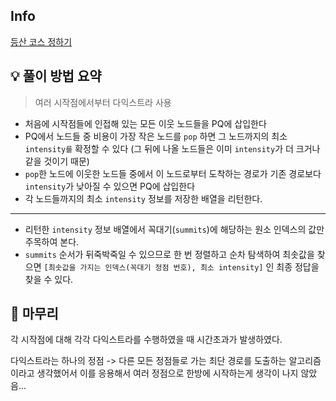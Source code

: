 ## Info
[등산 코스 정하기](https://school.programmers.co.kr/learn/courses/30/lessons/118669)

## 💡 풀이 방법 요약
> 여러 시작점에서부터 다익스트라 사용

- 처음에 시작점들에 인접해 있는 모든 이웃 노드들을 PQ에 삽입한다
- PQ에서 노드들 중 비용이 가장 작은 노드를 `pop` 하면 그 노드까지의 최소 `intensity를` 확정할 수 있다 (그 뒤에 나올 노드들은 이미 `intensity`가 더 크거나 같을 것이기 때문)
- `pop`한 노드에 이웃한 노드들 중에서 이 노드로부터 도착하는 경로가 기존 경로보다 `intensity`가 낮아질 수 있으면 PQ에 삽입한다
- 각 노드들까지의 최소 `intensity` 정보를 저장한 배열을 리턴한다.
- ---
- 리턴한 `intensity` 정보 배열에서 꼭대기(`summits`)에 해당하는 원소 인덱스의 값만 주목하여 본다.
- `summits` 순서가 뒤죽박죽일 수 있으므로 한 번 정렬하고 순차 탐색하여 최솟값을 찾으면 `[최솟값을 가지는 인덱스(꼭대기 정점 번호), 최소 intensity]` 인 최종 정답을 찾을 수 있다.


## 🙂 마무리
각 시작점에 대해 각각 다익스트라를 수행하였을 때 시간초과가 발생하였다. 

다익스트라는 하나의 정점 -> 다른 모든 정점들로 가는 최단 경로를 도출하는 알고리즘이라고 생각했어서 이를 응용해서 여러 정점으로 한방에 시작하는게 생각이 나지 않았음...